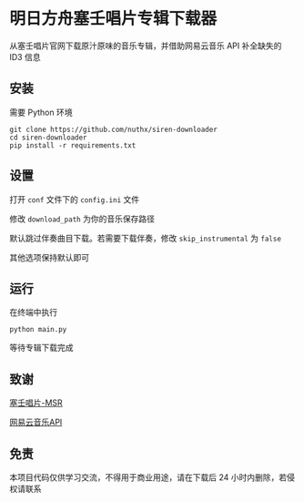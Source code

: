 # 明日方舟塞壬唱片专辑下载器

从塞壬唱片官网下载原汁原味的音乐专辑，并借助网易云音乐 API 补全缺失的 ID3 信息

## 安装

需要 Python 环境

```
git clone https://github.com/nuthx/siren-downloader
cd siren-downloader
pip install -r requirements.txt
```

## 设置

打开 `conf` 文件下的 `config.ini` 文件

修改 `download_path` 为你的音乐保存路径

默认跳过伴奏曲目下载。若需要下载伴奏，修改 `skip_instrumental` 为 `false`

其他选项保持默认即可

## 运行

在终端中执行

```
python main.py
```

等待专辑下载完成

## 致谢

[塞壬唱片-MSR](https://monster-siren.hypergryph.com/)

[网易云音乐API](https://gitlab.com/Binaryify/neteasecloudmusicapi)

## 免责

本项目代码仅供学习交流，不得用于商业用途，请在下载后 24 小时内删除，若侵权请联系
